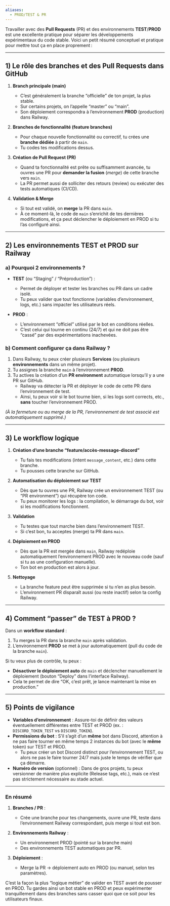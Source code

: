 ```yaml
---
aliases:
  - PROD/TEST & PR
---
```



Travailler avec des **Pull Requests** (PR) et des environnements **TEST**/**PROD** est une excellente pratique pour séparer les développements expérimentaux du code stable. Voici un petit résumé conceptuel et pratique pour mettre tout ça en place proprement :

---

## 1) Le rôle des branches et des Pull Requests dans GitHub

1. **Branch principale (main)**
    
    - C’est généralement la branche “officielle” de ton projet, la plus stable.
    - Sur certains projets, on l’appelle “master” ou “main”.
    - Son déploiement correspondra à l’environnement **PROD** (production) dans Railway.
2. **Branches de fonctionnalité (feature branches)**
    
    - Pour chaque nouvelle fonctionnalité ou correctif, tu crées une **branche dédiée** à partir de `main`.
    - Tu codes tes modifications dessus.
3. **Création de Pull Request (PR)**
    
    - Quand ta fonctionnalité est prête ou suffisamment avancée, tu ouvres une PR pour **demander la fusion** (_merge_) de cette branche vers `main`.
    - La PR permet aussi de solliciter des retours (review) ou exécuter des tests automatiques (CI/CD).
4. **Validation & Merge**
    
    - Si tout est validé, on **merge** la PR dans `main`.
    - À ce moment-là, le code de `main` s’enrichit de tes dernières modifications, et ça peut déclencher le déploiement en PROD si tu l’as configuré ainsi.

---

## 2) Les environnements TEST et PROD sur Railway

### a) Pourquoi 2 environnements ?

- **TEST** (ou “Staging” / “Préproduction”) :
    
    - Permet de déployer et tester les branches ou PR dans un cadre isolé.
    - Tu peux valider que tout fonctionne (variables d’environnement, logs, etc.) sans impacter les utilisateurs réels.
- **PROD** :
    
    - L’environnement “officiel” utilisé par le bot en conditions réelles.
    - C’est celui qui tourne en continu (24/7) et qui ne doit pas être “cassé” par des expérimentations inachevées.

### b) Comment configurer ça dans Railway ?

1. Dans Railway, tu peux créer plusieurs **Services** (ou plusieurs **environnements** dans un même projet).
2. Tu assignes la branche `main` à l’environnement **PROD**.
3. Tu actives la création d’un **PR environment** automatique lorsqu’il y a une PR sur GitHub.
    - Railway va détecter la PR et déployer le code de cette PR dans l’environnement de test.
    - Ainsi, tu peux voir si le bot tourne bien, si les logs sont corrects, etc., **sans** toucher l’environnement PROD.

_(À la fermeture ou au merge de la PR, l’environnement de test associé est automatiquement supprimé.)_

---

## 3) Le workflow logique

1. **Création d’une branche “feature/accès-message-discord”**
    
    - Tu fais tes modifications (intent `message_content`, etc.) dans cette branche.
    - Tu pousses cette branche sur GitHub.
2. **Automatisation du déploiement sur TEST**
    
    - Dès que tu ouvres une PR, Railway crée un environnement TEST (ou “PR environment”) qui récupère ton code.
    - Tu peux monitorer les logs : la compilation, le démarrage du bot, voir si les modifications fonctionnent.
3. **Validation**
    
    - Tu testes que tout marche bien dans l’environnement TEST.
    - Si c’est bon, tu acceptes (merge) ta PR dans `main`.
4. **Déploiement en PROD**
    
    - Dès que la PR est mergée dans `main`, Railway redéploie automatiquement l’environnement PROD avec le nouveau code (sauf si tu as une configuration manuelle).
    - Ton bot en production est alors à jour.
5. **Nettoyage**
    
    - La branche feature peut être supprimée si tu n’en as plus besoin.
    - L’environnement PR disparaît aussi (ou reste inactif) selon ta config Railway.

---

## 4) Comment “passer” de TEST à PROD ?

Dans un **workflow standard** :

1. Tu merges la PR dans la branche `main` après validation.
2. L’environnement **PROD** se met à jour automatiquement (pull du code de la branche `main`).

Si tu veux plus de contrôle, tu peux :

- **Désactiver le déploiement auto** de `main` et déclencher manuellement le déploiement (bouton “Deploy” dans l’interface Railway).
- Cela te permet de dire “OK, c’est prêt, je lance maintenant la mise en production.”

---

## 5) Points de vigilance

- **Variables d’environnement** : Assure-toi de définir des valeurs éventuellement différentes entre TEST et PROD (ex. : `DISCORD_TOKEN_TEST` vs `DISCORD_TOKEN`).
- **Permissions du bot** : S’il s’agit d’un **même** bot dans Discord, attention à ne pas faire tourner en même temps 2 instances du bot (avec le **même** token) sur TEST et PROD.
    - Tu peux créer un bot Discord distinct pour l’environnement TEST, ou alors ne pas le faire tourner 24/7 mais juste le temps de vérifier que ça démarre.
- **Numéro de version** (optionnel) : Dans de gros projets, tu peux versionner de manière plus explicite (Release tags, etc.), mais ce n’est pas strictement nécessaire au stade actuel.

---

### En résumé

1. **Branches / PR** :
    
    - Crée une branche pour tes changements, ouvre une PR, teste dans l’environnement Railway correspondant, puis merge si tout est bon.
2. **Environnements Railway** :
    
    - Un environnement PROD (pointé sur la branche main)
    - Des environnements TEST automatiques par PR.
3. **Déploiement** :
    
    - Merge la PR → déploiement auto en PROD (ou manuel, selon tes paramètres).

C’est la façon la plus “logique métier” de valider en TEST avant de pousser en PROD. Tu gardes ainsi un bot stable en PROD et peux expérimenter tranquillement dans des branches sans casser quoi que ce soit pour les utilisateurs finaux.

